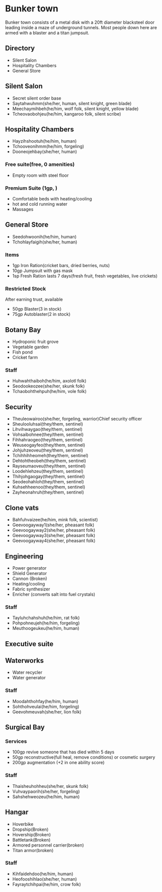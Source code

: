 # Bunker town
Bunker town consists of a metal disk with a 20ft diameter blacksteel door leading inside a maze of underground tunnels. Most people down here are armed with a blaster and a titan jumpsuit.

## Directory
- Silent Salon
- Hospitality Chambers
- General Store

## Silent Salon
- Secret silent order base
- Saytahwuhmm(she/her, human, silent knight, green blade)
- Meechaymihbeh(he/him, wolf folk, silent knight, yellow blade)
- Tcheovaobohjeu(he/him, kangaroo folk, silent scribe)

## Hospitality Chambers
- Hayzihshootuh(he/him, human)
- Tchooveonihmm(he/him, forgeling)
- Dooneojehbay(she/her, human)

### Free suite(free, 0 amenities)
- Empty room with steel floor

### Premium Suite (1gp, )
- Comfortable beds with heating/cooling
- hot and cold running water
- Massages

## General Store
- Seedohwoonih(he/him, human)
- Tchohlayfaigih(she/her, human)

### Items
- 1gp Iron Ration(cricket bars, dried berries, nuts)
- 10gp Jumpsuit with gas mask
- 1sp Fresh Ration lasts 7 days(fresh fruit, fresh vegetables, live crickets)

### Restricted Stock
After earning trust, available
- 50gp Blaster(3 in stock)
- 75gp Autoblaster(2 in stock)

## Botany Bay
- Hydroponic fruit grove
- Vegetable garden
- Fish pond
- Cricket farm

### Staff
- Huhwahthaiboh(he/him, axolotl folk)
- Seodookeozee(she/her, skunk folk)
- Tchaobohthehpuh(he/him, vole folk)

## Security
- Theuleowairoo(she/her, forgeling, warrior)Chief security officer 
- Sheulooluhsai(they/them, sentinel)
- Lihvihwaygao(they/them, sentinel)
- Vohsaibohnee(they/them, sentinel)
- Fihhahraogeo(they/them, sentinel)
- Weuseogayfeo(they/them, sentinel)
- Johjuhzeoveu(they/them, sentinel)
- Tchihhihheomeh(they/them, sentinel)
- Dehtohtheobeh(they/them, sentinel)
- Rayseumaoveu(they/them, sentinel)
- Loodehlehzeu(they/them, sentinel)
- Thihjohgaogay(they/them, sentinel)
- Seodeohahloh(they/them, sentinel)
- Kuhsehheenoo(they/them, sentinel)
- Zayheonahruh(they/them, sentinel)

## Clone vats
- Bahfuhvaizee(he/him, mink folk, scientist)
- Geevoogayway1(she/her, pheasant folk)
- Geevoogayway2(she/her, pheasant folk)
- Geevoogayway3(she/her, pheasant folk)
- Geevoogayway4(she/her, pheasant folk)

## Engineering
- Power generator
- Shield Generator
- Cannon (Broken)
- Heating/cooling
- Fabric synthesizer
- Enricher (converts salt into fuel crystals)

### Staff
- Tayluhchahshuh(he/him, rat folk)
- Pohpohneujeh(he/him, forgeling)
- Meuthoogeukeu(he/him, human)

## Executive suite

## Waterworks
- Water recycler
- Water generator

### Staff
- Moodahthohfay(he/him, human)
- Sohthohveulai(he/him, forgeling)
- Geevohmeuvah(she/her, lion folk)

## Surgical Bay

### Services
- 100gp revive someone that has died within 5 days
- 50gp reconstructive(full heal, remove conditions) or cosmetic surgery
- 200gp augmentation (+2 in one ability score)

### Staff
- Thaisheuhohheu(she/her, skunk folk)
- Vuhvaypaorih(she/her, forgeling)
- Sahshehweozeu(he/him, human)

## Hangar
- Hoverbike
- Dropship(Broken)
- Hovership(Broken)
- Battletank(Broken)
- Armored personnel carrier(broken)
- Titan armor(broken)

### Staff
- Kihfaidehdoo(he/him, human)
- Heofooshihlao(she/her, human)
- Fayraytchihpai(he/him, crow folk)